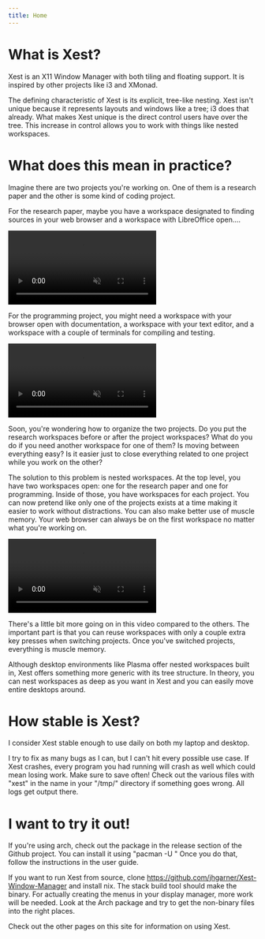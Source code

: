 ```yaml
---
title: Home
---
```


# What is Xest?

Xest is an X11 Window Manager with both tiling and floating support. It is
inspired by other projects like i3 and XMonad.

The defining characteristic of Xest is its explicit, tree-like nesting. Xest
isn't unique because it represents layouts and windows like a tree; i3 does that
already. What makes Xest unique is the direct control users have over the tree.
This increase in control allows you to work with things like nested workspaces.


# What does this mean in practice?

Imagine there are two projects you're working on. One of them is a
research paper and the other is some kind of coding project.

For the research paper, maybe you have a workspace designated to finding
sources in your web browser and a workspace with LibreOffice open....

<video playsinline autoplay muted loop>
  <source src=/images/research.mp4>
</video>

For the programming project, you might need a workspace with your browser open
with documentation, a workspace with your text editor, and a workspace with a
couple of terminals for compiling and testing.

<video playsinline autoplay muted loop>
  <source src=/images/codeproject.mp4>
</video>

Soon, you're wondering how to organize the two projects. Do you put the
research workspaces before or after the project workspaces? What do you do if
you need another workspace for one of them? Is moving between everything easy?
Is it easier just to close everything related to one project while you work on
the other?

The solution to this problem is nested workspaces. At the top level, you have
two workspaces open: one for the research paper and one for programming.
Inside of those, you have workspaces for each project. You can now pretend like
only one of the projects exists at a time making it easier to work without
distractions. You can also make better use of muscle memory. Your web browser
can always be on the first workspace no matter what you're working on.

<video playsinline autoplay muted loop>
  <source src=/images/nested.mp4>
</video>

There's a little bit more going on in this video compared to the others. The
important part is that you can reuse workspaces with only a couple
extra key presses when switching projects. Once you've switched projects,
everything is muscle memory.

Although desktop environments like Plasma offer nested workspaces built in, Xest
offers something more generic with its tree structure. In theory, you can nest
workspaces as deep as you want in Xest and you can easily move entire desktops
around.

How stable is Xest?
===================

I consider Xest stable enough to use daily on both my laptop and desktop.

I try to fix as many bugs as I can, but I can't hit every possible use
case. If Xest crashes, every program you had running will crash as well which
could mean losing work. Make sure to save often! Check out the
various files with "xest" in the name in your "/tmp/" directory if something
goes wrong. All logs get output there.

I want to try it out!
=====================

If you're using arch, check out the package in the release section of the Github
project. You can install it using "pacman -U <path to tar.gz file>" Once you do
that, follow the instructions in the user guide.

If you want to run Xest from source, clone 
https://github.com/jhgarner/Xest-Window-Manager and install nix. The stack build
tool should make the binary. For actually creating the menus in your display
manager, more work will be needed. Look at the Arch package and try to get the
non-binary files into the right places.

Check out the other pages on this site for information on using Xest.
